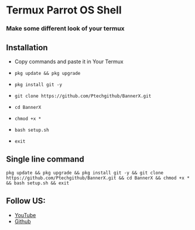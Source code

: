 # Termux Parrot OS Shell
### Make some different look of your termux

## Installation
+ Copy commands and paste it in Your Termux

+ ```pkg update && pkg upgrade```
+ ```pkg install git -y```
+ ```git clone https://github.com/Ptechgithub/BannerX.git```
+ ```cd BannerX```
+ ```chmod +x *```
+ ```bash setup.sh```
+ ```exit```

## Single line command
```
pkg update && pkg upgrade && pkg install git -y && git clone https://github.com/Ptechgithub/BannerX.git && cd BannerX && chmod +x * && bash setup.sh && exit
```
## Follow US:

+ [YouTube](https://youtube.com/@IR_TECH/)
+ [Github](https://github.com/Ptechgithub/)
